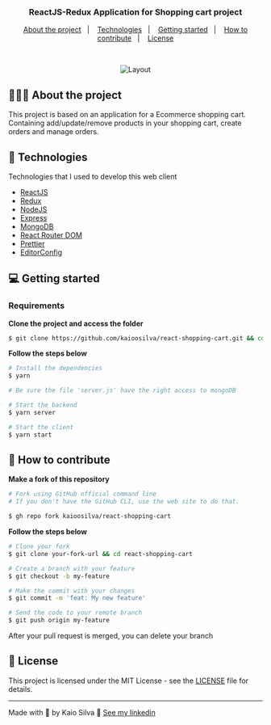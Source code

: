 <h3 align="center">
  ReactJS-Redux Application for Shopping cart project
</h3>

<p align="center">
  <a href="#%EF%B8%8F-about-the-project">About the project</a>&nbsp;&nbsp;&nbsp;|&nbsp;&nbsp;&nbsp;
  <a href="#-technologies">Technologies</a>&nbsp;&nbsp;&nbsp;|&nbsp;&nbsp;&nbsp;
  <a href="#-getting-started">Getting started</a>&nbsp;&nbsp;&nbsp;|&nbsp;&nbsp;&nbsp;
  <a href="#-how-to-contribute">How to contribute</a>&nbsp;&nbsp;&nbsp;|&nbsp;&nbsp;&nbsp;
  <a href="#-license">License</a>
</p>

</br>

<p align="center">

  <img alt="Layout" src="https://res.cloudinary.com/kaioosilva/image/upload/v1612443617/React-shopping-cart_j2gild.gif">
  
</p>

## 💇🏻‍♂️ About the project

This project is based on an application for a Ecommerce shopping cart. Containing add/update/remove products in your shopping cart, create orders and manage orders.


## 🚀 Technologies

Technologies that I used to develop this web client

- [ReactJS](https://reactjs.org/)
- [Redux](https://redux.js.org/)
- [NodeJS](https://nodejs.org/en/)
- [Express](https://expressjs.com/)
- [MongoDB](https://www.mongodb.com/2)
- [React Router DOM](https://reacttraining.com/react-router/)
- [Prettier](https://prettier.io/)
- [EditorConfig](https://editorconfig.org/)

## 💻 Getting started

### Requirements

**Clone the project and access the folder**

```bash
$ git clone https://github.com/kaioosilva/react-shopping-cart.git && cd react-shopping-cart
```

**Follow the steps below**

```bash
# Install the dependencies
$ yarn

# Be sure the file 'server.js' have the right access to mongoDB

# Start the backend
$ yarn server

# Start the client
$ yarn start
```

## 🤔 How to contribute

**Make a fork of this repository**

```bash
# Fork using GitHub official command line
# If you don't have the GitHub CLI, use the web site to do that.

$ gh repo fork kaioosilva/react-shopping-cart
```

**Follow the steps below**

```bash
# Clone your fork
$ git clone your-fork-url && cd react-shopping-cart

# Create a branch with your feature
$ git checkout -b my-feature

# Make the commit with your changes
$ git commit -m 'feat: My new feature'

# Send the code to your remote branch
$ git push origin my-feature
```

After your pull request is merged, you can delete your branch

## 📝 License

This project is licensed under the MIT License - see the [LICENSE](LICENSE) file for details.

---

Made with 💜 by Kaio Silva 👋 [See my linkedin](https://www.linkedin.com/in/kaio-oliveira-silva-54275b57/)
